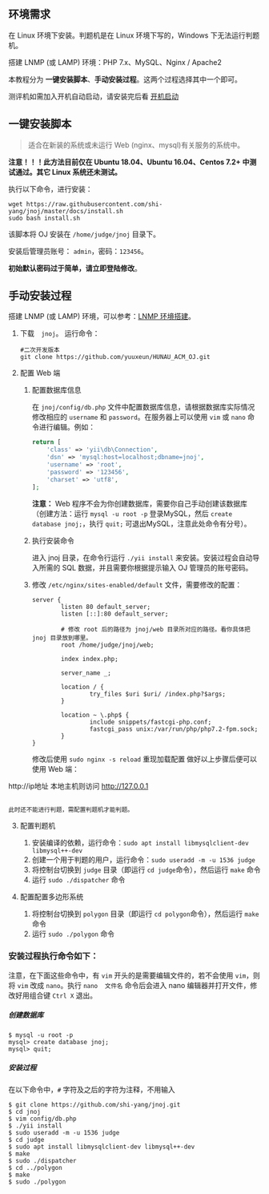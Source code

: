 环境需求
------------

在 Linux 环境下安装。判题机是在 Linux 环境下写的，Windows 下无法运行判题机。

搭建 LNMP (或 LAMP) 环境：PHP 7.x、MySQL、Nginx / Apache2

本教程分为 **一键安装脚本**、**手动安装过程**。这两个过程选择其中一个即可。

测评机如需加入开机自动启动，请安装完后看 [开机启动](./autostart.md)

一键安装脚本
-----------

> 适合在新装的系统或未运行 Web (nginx、mysql)有关服务的系统中。

**注意！！！此方法目前仅在 Ubuntu 18.04、Ubuntu 16.04、Centos 7.2+ 中测试通过。其它 Linux 系统还未测试。**

执行以下命令，进行安装：
```shell
wget https://raw.githubusercontent.com/shi-yang/jnoj/master/docs/install.sh
sudo bash install.sh
```

该脚本将 OJ 安装在 `/home/judge/jnoj` 目录下。

安装后管理员账号： `admin`，密码：`123456`。

**初始默认密码过于简单，请立即登陆修改**。


手动安装过程
------------

搭建 LNMP (或 LAMP) 环境，可以参考：[LNMP 环境搭建](environment.md)。

1. 下载　`jnoj`。
    运行命令：
    
    ~~~shell
    #二次开发版本
    git clone https://github.com/yuuxeun/HUNAU_ACM_OJ.git
    ~~~

2. 配置 Web 端
    1. 配置数据库信息
    
        在 `jnoj/config/db.php` 文件中配置数据库信息，请根据数据库实际情况修改相应的 `username` 和 `password`。在服务器上可以使用 `vim` 或 `nano` 命令进行编辑。例如：
        
        ```php
        return [
            'class' => 'yii\db\Connection',
            'dsn' => 'mysql:host=localhost;dbname=jnoj',
            'username' => 'root',
            'password' => '123456',
            'charset' => 'utf8',
        ];
        ```
        **注意：** Web 程序不会为你创建数据库，需要你自己手动创建该数据库（创建方法：运行 `mysql -u root -p` 登录MySQL，然后 `create database jnoj;`，执行 `quit;` 可退出MySQL，注意此处命令有分号）。

    2. 执行安装命令
    
        进入 jnoj 目录，在命令行运行 `./yii install` 来安装。安装过程会自动导入所需的 SQL 数据，并且需要你根据提示输入 OJ 管理员的账号密码。
    
    3. 修改 `/etc/nginx/sites-enabled/default` 文件，需要修改的配置：
        ```shell
        server {
                listen 80 default_server;
                listen [::]:80 default_server;

                # 修改 root 后的路径为 jnoj/web 目录所对应的路径。看你具体把 jnoj 目录放到哪里。
                root /home/judge/jnoj/web;

                index index.php;

                server_name _;

                location / {
                        try_files $uri $uri/ /index.php?$args;
                }

                location ~ \.php$ {
                        include snippets/fastcgi-php.conf;
                        fastcgi_pass unix:/var/run/php/php7.2-fpm.sock;
                }
        }
        ```
        修改后使用 `sudo nginx -s reload` 重现加载配置
    做好以上步骤后便可以使用 Web 端：
    

http://ip地址
本地主机则访问  http://127.0.0.1

~~~

此时还不能进行判题，需配置判题机才能判题。
~~~

3. 配置判题机
    1. 安装编译的依赖，运行命令：`sudo apt install libmysqlclient-dev libmysql++-dev`
    2. 创建一个用于判题的用户，运行命令：`sudo useradd -m -u 1536 judge`
    3. 将控制台切换到 `judge` 目录（即运行 `cd judge`命令），然后运行 `make` 命令
    4. 运行 `sudo ./dispatcher` 命令

4. 配置配置多边形系统
   
    1. 将控制台切换到 `polygon` 目录（即运行 `cd polygon`命令），然后运行 `make` 命令
    2. 运行 `sudo ./polygon` 命令

### 安装过程执行命令如下：

注意，在下面这些命令中，有 `vim` 开头的是需要编辑文件的，若不会使用 `vim`，则将 `vim` 改成 `nano`。执行 `nano  文件名` 命令后会进入 nano 编辑器并打开文件，修改好用组合键 `Ctrl X` 退出。

##### 创建数据库
~~~shell
$ mysql -u root -p
mysql> create database jnoj;
mysql> quit;
~~~

##### 安装过程

在以下命令中，`#` 字符及之后的字符为注释，不用输入
~~~shell
$ git clone https://github.com/shi-yang/jnoj.git
$ cd jnoj
$ vim config/db.php
$ ./yii install
$ sudo useradd -m -u 1536 judge
$ cd judge
$ sudo apt install libmysqlclient-dev libmysql++-dev
$ make
$ sudo ./dispatcher
$ cd ../polygon
$ make
$ sudo ./polygon
~~~
